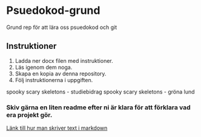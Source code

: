 # Psuedokod-grund
Grund rep för att lära oss psuedokod och git

## Instruktioner
1. Ladda ner docx filen med instruktioner.
2. Läs igenom dem noga.
3. Skapa en kopia av denna repository.
4. Följ instruktionerna i uppgiften.


spooky scary skeletons - studiebidrag
spooky scary skeletons - gröna lund

### Skiv gärna en liten readme efter ni är klara för att förklara vad era projekt gör.
[Länk till hur man skriver text i markdown](https://github.com/adam-p/markdown-here/wiki/Markdown-Cheatsheet)
